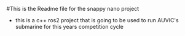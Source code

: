 #This is the Readme file for the snappy nano project

- this is a c++ ros2 project that is going to be used to run AUVIC's submarine for this years competition cycle
